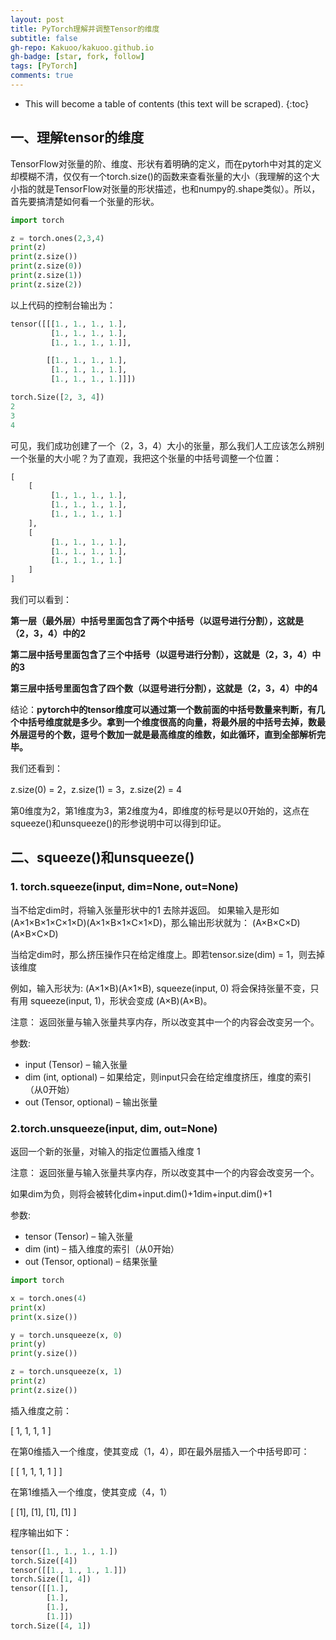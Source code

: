 ```yaml
---
layout: post
title: PyTorch理解并调整Tensor的维度
subtitle: false
gh-repo: Kakuoo/kakuoo.github.io
gh-badge: [star, fork, follow]
tags: [PyTorch]
comments: true
---
```

* This will become a table of contents (this text will be scraped).
{:toc}

## 一、理解tensor的维度

TensorFlow对张量的阶、维度、形状有着明确的定义，而在pytorh中对其的定义却模糊不清，仅仅有一个torch.size()的函数来查看张量的大小（我理解的这个大小指的就是TensorFlow对张量的形状描述，也和numpy的.shape类似）。所以，首先要搞清楚如何看一个张量的形状。

```python
import torch

z = torch.ones(2,3,4)
print(z)
print(z.size())
print(z.size(0))
print(z.size(1))
print(z.size(2))
```


以上代码的控制台输出为：

```python
tensor([[[1., 1., 1., 1.],
         [1., 1., 1., 1.],
         [1., 1., 1., 1.]],

        [[1., 1., 1., 1.],
     	 [1., 1., 1., 1.],
    	 [1., 1., 1., 1.]]])

torch.Size([2, 3, 4])
2
3
4
```

可见，我们成功创建了一个（2，3，4）大小的张量，那么我们人工应该怎么辨别一个张量的大小呢？为了直观，我把这个张量的中括号调整一个位置：

```python
[
    [
         [1., 1., 1., 1.],
         [1., 1., 1., 1.],
         [1., 1., 1., 1.]
    ],
    [
         [1., 1., 1., 1.],
         [1., 1., 1., 1.],
         [1., 1., 1., 1.]
    ]
]
```

 我们可以看到：

**第一层（最外层）中括号里面包含了两个中括号（以逗号进行分割），这就是（2，3，4）中的2**

**第二层中括号里面包含了三个中括号（以逗号进行分割），这就是（2，3，4）中的3**

**第三层中括号里面包含了四个数（以逗号进行分割），这就是（2，3，4）中的4**

结论：**pytorch中的tensor维度可以通过第一个数前面的中括号数量来判断，有几个中括号维度就是多少。拿到一个维度很高的向量，将最外层的中括号去掉，数最外层逗号的个数，逗号个数加一就是最高维度的维数，如此循环，直到全部解析完毕。**

我们还看到：

z.size(0) = 2，z.size(1) = 3，z.size(2) = 4

第0维度为2，第1维度为3，第2维度为4，即维度的标号是以0开始的，这点在squeeze()和unsqueeze()的形参说明中可以得到印证。

## 二、squeeze()和unsqueeze()

### 1. torch.squeeze(input, dim=None, out=None)

  当不给定dim时，将输入张量形状中的1 去除并返回。 如果输入是形如(A×1×B×1×C×1×D)(A×1×B×1×C×1×D)，那么输出形状就为： (A×B×C×D)(A×B×C×D)

当给定dim时，那么挤压操作只在给定维度上。即若tensor.size(dim) = 1，则去掉该维度

例如，输入形状为: (A×1×B)(A×1×B), squeeze(input, 0) 将会保持张量不变，只有用 squeeze(input, 1)，形状会变成 (A×B)(A×B)。

注意： 返回张量与输入张量共享内存，所以改变其中一个的内容会改变另一个。

参数:

- input (Tensor) – 输入张量
- dim (int, optional) – 如果给定，则input只会在给定维度挤压，维度的索引（从0开始）
- out (Tensor, optional) – 输出张量

### 2.torch.unsqueeze(input, dim, out=None)

返回一个新的张量，对输入的指定位置插入维度 1

注意： 返回张量与输入张量共享内存，所以改变其中一个的内容会改变另一个。

如果dim为负，则将会被转化dim+input.dim()+1dim+input.dim()+1

参数:

- tensor (Tensor) – 输入张量
- dim (int) – 插入维度的索引（从0开始）
- out (Tensor, optional) – 结果张量

```python
import torch

x = torch.ones(4)
print(x)
print(x.size())

y = torch.unsqueeze(x, 0)
print(y)
print(y.size())

z = torch.unsqueeze(x, 1)
print(z)
print(z.size())
```


 插入维度之前：

[ 1, 1, 1, 1 ]

在第0维插入一个维度，使其变成（1，4），即在最外层插入一个中括号即可：

[ [ 1, 1, 1, 1 ] ]

在第1维插入一个维度，使其变成（4，1）

[ [1], [1], [1], [1] ]

程序输出如下：

```python
tensor([1., 1., 1., 1.])
torch.Size([4])
tensor([[1., 1., 1., 1.]])
torch.Size([1, 4])
tensor([[1.],
        [1.],
        [1.],
        [1.]])
torch.Size([4, 1])
```
